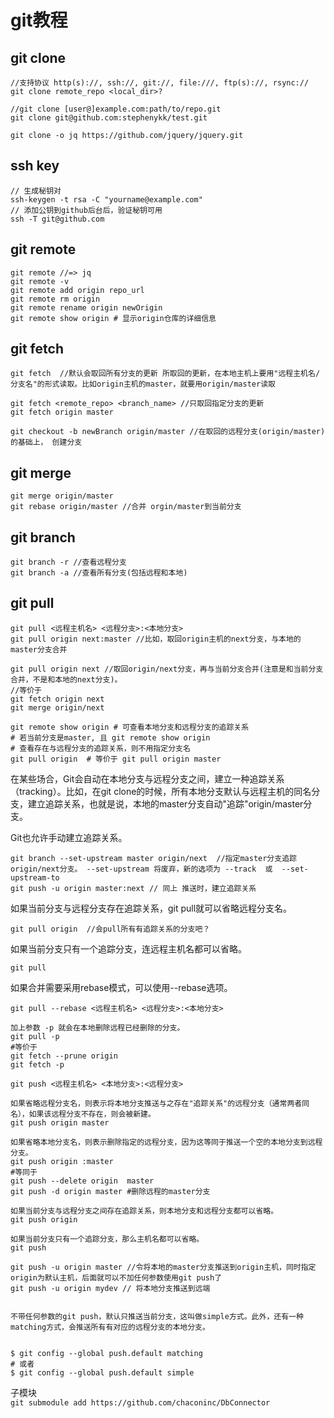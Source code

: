 git教程
================

git clone
-------------

    //支持协议 http(s)://, ssh://, git://, file:///, ftp(s)://, rsync://
    git clone remote_repo <local_dir>?
    
    //git clone [user@]example.com:path/to/repo.git
    git clone git@github.com:stephenykk/test.git

    git clone -o jq https://github.com/jquery/jquery.git

ssh key
---
    // 生成秘钥对
    ssh-keygen -t rsa -C "yourname@example.com"
    // 添加公钥到github后台后，验证秘钥可用
    ssh -T git@github.com
    
git remote
------------

    git remote //=> jq
    git remote -v
    git remote add origin repo_url
    git remote rm origin
    git remote rename origin newOrigin
    git remote show origin # 显示origin仓库的详细信息

git fetch
-------------

    git fetch  //默认会取回所有分支的更新 所取回的更新，在本地主机上要用"远程主机名/分支名"的形式读取。比如origin主机的master，就要用origin/master读取

    git fetch <remote_repo> <branch_name> //只取回指定分支的更新
    git fetch origin master

    git checkout -b newBranch origin/master //在取回的远程分支(origin/master)的基础上， 创建分支

git merge
----------
    git merge origin/master
    git rebase origin/master //合并 orgin/master到当前分支

git branch
-----------
    git branch -r //查看远程分支
    git branch -a //查看所有分支(包括远程和本地)

git pull
----------
    
    git pull <远程主机名> <远程分支>:<本地分支>
    git pull origin next:master //比如，取回origin主机的next分支，与本地的master分支合并

    git pull origin next //取回origin/next分支，再与当前分支合并(注意是和当前分支合并，不是和本地的next分支)。
    //等价于
    git fetch origin next
    git merge origin/next

    git remote show origin # 可查看本地分支和远程分支的追踪关系
    # 若当前分支是master, 且 git remote show origin 
    # 查看存在与远程分支的追踪关系，则不用指定分支名
    git pull origin  # 等价于 git pull origin master


在某些场合，Git会自动在本地分支与远程分支之间，建立一种追踪关系（tracking）。比如，在git clone的时候，所有本地分支默认与远程主机的同名分支，建立追踪关系，也就是说，本地的master分支自动"追踪"origin/master分支。

Git也允许手动建立追踪关系。

    git branch --set-upstream master origin/next  //指定master分支追踪origin/next分支。 --set-upstream 将废弃，新的选项为 --track  或  --set-upstream-to
    git push -u origin master:next // 同上 推送时，建立追踪关系

如果当前分支与远程分支存在追踪关系，git pull就可以省略远程分支名。

    git pull origin  //会pull所有有追踪关系的分支吧？

如果当前分支只有一个追踪分支，连远程主机名都可以省略。

    git pull

如果合并需要采用rebase模式，可以使用--rebase选项。

    git pull --rebase <远程主机名> <远程分支>:<本地分支>

    加上参数 -p 就会在本地删除远程已经删除的分支。
    git pull -p
    #等价于
    git fetch --prune origin
    git fetch -p

    git push <远程主机名> <本地分支>:<远程分支>

    如果省略远程分支名，则表示将本地分支推送与之存在"追踪关系"的远程分支（通常两者同名），如果该远程分支不存在，则会被新建。
    git push origin master

    如果省略本地分支名，则表示删除指定的远程分支，因为这等同于推送一个空的本地分支到远程分支。
    git push origin :master
    #等同于
    git push --delete origin  master
    git push -d origin master #删除远程的master分支

    如果当前分支与远程分支之间存在追踪关系，则本地分支和远程分支都可以省略。
    git push origin

    如果当前分支只有一个追踪分支，那么主机名都可以省略。
    git push

    git push -u origin master //令将本地的master分支推送到origin主机，同时指定origin为默认主机，后面就可以不加任何参数使用git push了
    git push -u origin mydev // 将本地分支推送到远端


    不带任何参数的git push，默认只推送当前分支，这叫做simple方式。此外，还有一种matching方式，会推送所有有对应的远程分支的本地分支。


    $ git config --global push.default matching
    # 或者
    $ git config --global push.default simple


子模块   
`git submodule add https://github.com/chaconinc/DbConnector`